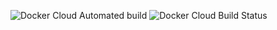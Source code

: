 ![Docker Cloud Automated build](https://img.shields.io/docker/cloud/automated/gewoonmaarten/aws-amplify-hugo-extended?style=for-the-badge)
![Docker Cloud Build Status](https://img.shields.io/docker/cloud/build/gewoonmaarten/aws-amplify-hugo-extended?style=for-the-badge)
